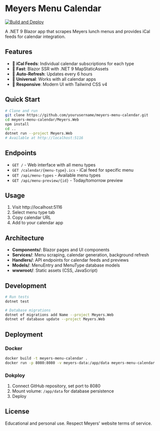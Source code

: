 # Meyers Menu Calendar

[![Build and Deploy](https://github.com/larssg/meyers-menu-calendar/actions/workflows/build-and-deploy.yml/badge.svg)](https://github.com/larssg/meyers-menu-calendar/actions/workflows/build-and-deploy.yml)

A .NET 9 Blazor app that scrapes Meyers lunch menus and provides iCal feeds for calendar integration.

## Features

- 📅 **iCal Feeds**: Individual calendar subscriptions for each type
- 🚀 **Fast**: Blazor SSR with .NET 9 MapStaticAssets
- 🔄 **Auto-Refresh**: Updates every 6 hours
- 📱 **Universal**: Works with all calendar apps
- 🎨 **Responsive**: Modern UI with Tailwind CSS v4

## Quick Start

```bash
# Clone and run
git clone https://github.com/yourusername/meyers-menu-calendar.git
cd meyers-menu-calendar/Meyers.Web
npm install
cd ..
dotnet run --project Meyers.Web
# Available at http://localhost:5116
```

## Endpoints

- `GET /` - Web interface with all menu types
- `GET /calendar/{menu-type}.ics` - iCal feed for specific menu
- `GET /api/menu-types` - Available menu types
- `GET /api/menu-preview/{id}` - Today/tomorrow preview

## Usage

1. Visit http://localhost:5116
2. Select menu type tab
3. Copy calendar URL
4. Add to your calendar app

## Architecture

- **Components/**: Blazor pages and UI components
- **Services/**: Menu scraping, calendar generation, background refresh
- **Handlers/**: API endpoints for calendar feeds and previews
- **Models/**: MenuEntry and MenuType database models
- **wwwroot/**: Static assets (CSS, JavaScript)

## Development

```bash
# Run tests
dotnet test

# Database migrations
dotnet ef migrations add Name --project Meyers.Web
dotnet ef database update --project Meyers.Web
```

## Deployment

### Docker

```bash
docker build -t meyers-menu-calendar .
docker run -p 8080:8080 -v meyers-data:/app/data meyers-menu-calendar
```

### Dokploy

1. Connect GitHub repository, set port to 8080
2. Mount volume: `/app/data` for database persistence
3. Deploy

## License

Educational and personal use. Respect Meyers' website terms of service.
